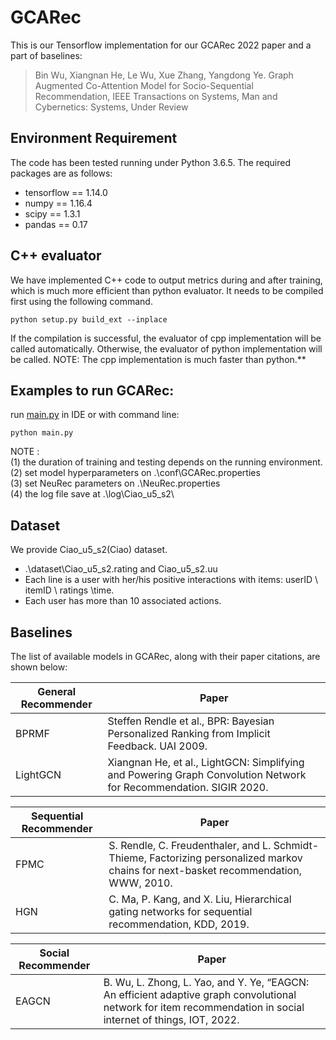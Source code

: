 # GCARec
This is our Tensorflow implementation for our GCARec 2022 paper and a part of baselines:

>Bin Wu, Xiangnan He, Le Wu, Xue Zhang, Yangdong Ye. Graph Augmented Co-Attention Model for Socio-Sequential Recommendation, IEEE Transactions on Systems, Man and Cybernetics: Systems, Under Review

## Environment Requirement
The code has been tested running under Python 3.6.5. The required packages are as follows:
* tensorflow == 1.14.0
* numpy == 1.16.4
* scipy == 1.3.1
* pandas == 0.17

## C++ evaluator
We have implemented C++ code to output metrics during and after training, which is much more efficient than python evaluator. It needs to be compiled first using the following command. 
```
python setup.py build_ext --inplace
```
If the compilation is successful, the evaluator of cpp implementation will be called automatically.
Otherwise, the evaluator of python implementation will be called.
NOTE: The cpp implementation is much faster than python.**

## Examples to run GCARec:
run [main.py](./main.py) in IDE or with command line:
```
python main.py
```

NOTE :   
(1) the duration of training and testing depends on the running environment.  
(2) set model hyperparameters on .\conf\GCARec.properties  
(3) set NeuRec parameters on .\NeuRec.properties  
(4) the log file save at .\log\Ciao_u5_s2\  

## Dataset
We provide Ciao_u5_s2(Ciao) dataset.
  * .\dataset\Ciao_u5_s2.rating and Ciao_u5_s2.uu
  *  Each line is a user with her/his positive interactions with items: userID \ itemID \ ratings \time.
  *  Each user has more than 10 associated actions.

## Baselines
The list of available models in GCARec, along with their paper citations, are shown below:

| General Recommender | Paper                                                                                                         |
|---------------------|---------------------------------------------------------------------------------------------------------------|
| BPRMF               | Steffen Rendle et al., BPR: Bayesian Personalized Ranking from Implicit Feedback. UAI 2009.                   |
| LightGCN            | Xiangnan He, et al., LightGCN: Simplifying and Powering Graph Convolution Network for Recommendation. SIGIR 2020.|

| Sequential Recommender | Paper                                                                                                      |
|---------------------|---------------------------------------------------------------------------------------------------------------|
| FPMC            |S. Rendle, C. Freudenthaler, and L. Schmidt-Thieme, Factorizing personalized markov chains for next-basket recommendation, WWW, 2010.|
| HGN            | C. Ma, P. Kang, and X. Liu, Hierarchical gating networks for sequential recommendation, KDD, 2019.|

| Social Recommender | Paper                                                                                                      |
|--------------------|------------------------------------------------------------------------------------------------------------|
| EAGCN              | B. Wu, L. Zhong, L. Yao, and Y. Ye, “EAGCN: An efficient adaptive graph convolutional network for item recommendation in social internet of things, IOT, 2022.|
